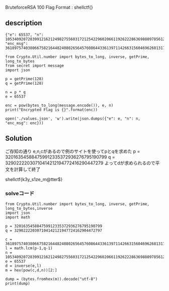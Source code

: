 BruteforceRSA
100
Flag Format : shellctf{}

## description 
```
{"e": 65537, "n": 105340920728399121621249827556031721254229602066119262228636988097856120194803, "enc_msg": 36189757403806675821644824080265645760864433613971142663156046962681317223254}
```

```
from Crypto.Util.number import bytes_to_long, inverse, getPrime, long_to_bytes
from secret import message
import json

p = getPrime(128)
q = getPrime(128)

n = p * q
e = 65537

enc = pow(bytes_to_long(message.encode()), e, n)
print("Encrypted Flag is {}".format(enc))

open('./values.json', 'w').write(json.dumps({"e": e, "n": n, "enc_msg": enc}))
```
## Solution 
ご存知の通り
e,n,cがあるので例のサイトを使ってpとqを求めた
p = 320163545884759912335372936276795190799
q = 32902222030710414212194772416290447279
よってdが求められるので平文を計算して終了


shellctf{k3y_s1ze_m@tter$}
### solveコード
```
from Crypto.Util.number import bytes_to_long, inverse, getPrime, long_to_bytes,inverse
import json
import math

p = 320163545884759912335372936276795190799
q = 329022220307104142121947724162904472797

c = 36189757403806675821644824080265645760864433613971142663156046962681317223254
l = math.lcm(p-1,q-1)
n = 105340920728399121621249827556031721254229602066119262228636988097856120194803
e = 65537
d = inverse(e,l)
m = hex(pow(c,d,n))[2:]

dump = (bytes.fromhex(m)).decode("utf-8")
print(dump)
```


